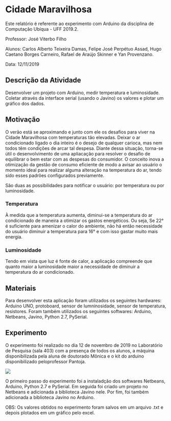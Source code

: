 # Cidade Maravilhosa


Este relatório é referente ao experimento com Arduino da disciplina de Computação Ubíqua - UFF 2019.2.

Professor: José Viterbo Filho

Alunos: Carlos Alberto Teixeira Damas, Felipe José Perpétuo Assad, Hugo Caetano Borges Carneiro, Rafael de Araújo Skinner e Yan Provenzano.

Data: 12/11/2019


## Descrição da Atividade

Desenvolver um projeto com Arduino, medir temperatura e luminosidade. Coletar através da interface serial (usando o Javino) os valores e plotar um gráfico dos dados.


## Motivação

O verão está se aproximando e junto com ele os desafios para viver na Cidade Maravilhosa com temperaturas tão elevadas. Deixar o ar condicionado ligado o dia inteiro é o desejo de qualquer carioca, mas nem todos têm condições de arcar tal despesa. Diante dessa situação, torna-se útil o desenvolvimento de uma apliacação para resolver o desafio de equilibrar o bem estar com as despesas do consumidor. O conceito inova a otimização da gestão de consumo eficiente de modo a avisar ao usuário o momento ideal para realizar alguma alteração na temperatura do ar, tendo sido esses padrões configurados previamente.

São duas as possibilidades para notificar o usuário: por temperatura ou por luminosidade. 

### Temperatura

À medida que a temperatura aumenta, diminui-se a temperatura do ar condicionado de maneira a otimizar os gastos energéticos. Ou seja, Se 22° é suficiente para amenizar o calor do ambiente, não há então necessidade do usuário diminuir a temperatura para 16° e com isso gastar muito mais energia.

### Luminosidade

Tendo em vista que luz é fonte de calor, a aplicação compreende que quanto maior a luminosidade maior a necessidade de diminuir a temperatura do ar condicionado.

## Materiais

Para desenvolver esta aplicação foram utilizados os seguintes hardwares: Arduino UNO, protoboard, sensor de lumninosidade, sensor de temperatura, resistores. Foram também utilizados os seguintes softwares: Arduino, Netbeans, Javino, Python 2.7, PySerial.

## Experimento 

O experimento foi realizado no dia 12 de novembro de 2019 no Laboratório de Pesquisa (sala 403) com a presença de todos os alunos, a máquina disponibilizada pela aluna de doutorado Mônica e o kit do arduino disponibilizado peloprofessor Pantoja.

![](trab.png)

O primeiro passo do experimento foi a instaladção dos softwares Netbeans, Arduino, Python 2.7 e PySerial. Em seguida foi criado um projeto no Netbeans e adicionada a biblioteca Javino nele. Por fim, foi também adicionada a biblioteca Javino no Arduino.






OBS: Os valores obtidos no experimento foram salvos em um arquivo .txt e depois plotados em um gráfico pelo excel.
